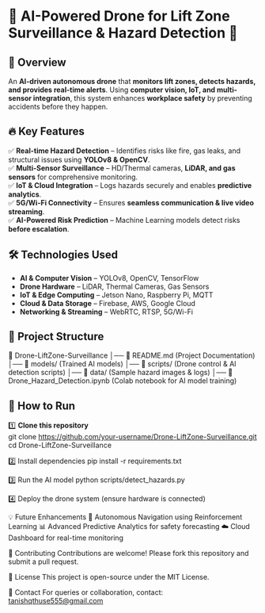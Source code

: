 # 🚁 AI-Powered Drone for Lift Zone Surveillance & Hazard Detection 🚀  

## 📌 Overview  
An **AI-driven autonomous drone** that **monitors lift zones, detects hazards, and provides real-time alerts**. Using **computer vision, IoT, and multi-sensor integration**, this system enhances **workplace safety** by preventing accidents before they happen.  

## 🔥 Key Features  
✅ **Real-time Hazard Detection** – Identifies risks like fire, gas leaks, and structural issues using **YOLOv8 & OpenCV**.  
✅ **Multi-Sensor Surveillance** – HD/Thermal cameras, **LiDAR, and gas sensors** for comprehensive monitoring.  
✅ **IoT & Cloud Integration** – Logs hazards securely and enables **predictive analytics**.  
✅ **5G/Wi-Fi Connectivity** – Ensures **seamless communication & live video streaming**.  
✅ **AI-Powered Risk Prediction** – Machine Learning models detect risks **before escalation**.  

## 🛠️ Technologies Used  
- **AI & Computer Vision** – YOLOv8, OpenCV, TensorFlow  
- **Drone Hardware** – LiDAR, Thermal Cameras, Gas Sensors  
- **IoT & Edge Computing** – Jetson Nano, Raspberry Pi, MQTT  
- **Cloud & Data Storage** – Firebase, AWS, Google Cloud  
- **Networking & Streaming** – WebRTC, RTSP, 5G/Wi-Fi  

## 📂 Project Structure  
📁 Drone-LiftZone-Surveillance
│── 📄 README.md (Project Documentation)
│── 📂 models/ (Trained AI models)
│── 📂 scripts/ (Drone control & AI detection scripts)
│── 📂 data/ (Sample hazard images & logs)
│── 📄 Drone_Hazard_Detection.ipynb (Colab notebook for AI model training)


## 🚀 How to Run  
1️⃣ **Clone this repository**  
git clone https://github.com/your-username/Drone-LiftZone-Surveillance.git
cd Drone-LiftZone-Surveillance

2️⃣ Install dependencies
pip install -r requirements.txt

3️⃣ Run the AI model
python scripts/detect_hazards.py

4️⃣ Deploy the drone system (ensure hardware is connected)

💡 Future Enhancements
🚀 Autonomous Navigation using Reinforcement Learning
📊 Advanced Predictive Analytics for safety forecasting
☁️ Cloud Dashboard for real-time monitoring

🤝 Contributing
Contributions are welcome! Please fork this repository and submit a pull request.

📜 License
This project is open-source under the MIT License.

📧 Contact
For queries or collaboration, contact: tanishqthuse555@gmail.com
